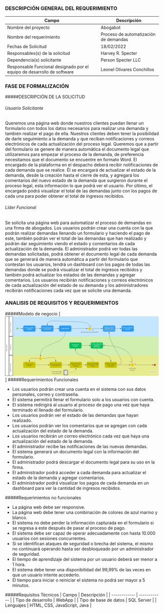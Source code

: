 ### DESCRIPCIÓN GENERAL DEL REQUERIMIENTO

| Campo | Descripción |
| ------------ | ------------ |
| Nombre del proyecto  | Abogabot  |
| Nombre del requerimiento  | Proceso de automatización de demandas |
| Fechas de Solicitud | 18/02/2022  |
| Responsables(s) de la solicitud  | Harvey R. Specter  |
| Dependencia(s) solicitante  | Person Specter LLC  |
| Responsable Funcional designado por el equipo de desarrollo de software | Leonel Olivares Conchillos  |


### FASE DE FORMALIZACIÓN
#####DESCRIPCIÓN DE LA SOLICITUD

###### Usuario Solicitante
Queremos una página web donde nuestros clientes puedan llenar un formulario con todos los datos necesarios para realizar una demanda y también realizar el pago de ella. Nuestros clientes deben tener la posibilidad de darle seguimiento a la demanda y que reciban notificaciones y correos electrónicos de cada actualización del proceso legal. Queremos que a partir del formulario se genere de manera automática el documento legal que utilizaremos para empezar el proceso de la demanda, de preferencia necesitamos que el documento se encuentre en formato Word.
El encargado de la plataforma en el despacho deberá recibir notificaciones de cada demanda que se realice. Él se encargará de actualizar el estado de la demanda, desde la creación hasta el cierre de esta, y agregará los comentarios del nuevo estado de la demanda que surgieron durante el proceso legal, esta información lo que podrá ver el usuario. Por último, el encargado podrá visualizar el total de las demandas junto con los pagos de cada una para poder obtener el total de ingresos recibidos. 

###### Líder Funcional
Se solicita una página web para automatizar el proceso de demandas en una firma de abogados. Los usuarios podrán crear una cuenta con la que podrán realizar demandas llenando un formulario y haciendo el pago de este, también podrán ver el total de las demandas que han realizado y podrán dar seguimiento viendo el estado y comentarios de cada actualización de la demanda.
El administrador podrá ver todas las demandas solicitadas, podrá obtener el documento legal de cada demanda que se generará de manera automática a partir del formulario que contestan los usuarios, tendrá un dashboard con los pagos de todas las demandas donde se podrá visualizar el total de ingresos recibidos y también podrá actualizar los estados de las demandas y agregar comentarios.
Los usuarios recibirán notificaciones y correos electrónicos de cada actualización del estado de su demanda y los administradores recibirán notificaciones cada vez que se solicite una demanda.

### ANALISIS DE REQUISITOS Y REQUERIMIENTOS
#####Modelo de negocio
[![](./assets/bpmn.jpg)]
#####Requerimientos Funcionales
- Los usuarios podrán crear una cuenta en el sistema con sus datos personales, correo y contraseña.
- El sistema permitirá llenar el formulario solo a los usuarios con cuenta.
- El sistema redirigirá al usuario al proceso de pago una vez que haya terminado el llenado del formulario.
- Los usuarios podrán ver el estado de las demandas que hayan realizado.
- Los usuarios podrán ver los comentarios que se agregan con cada actualización del estado de la demanda.
- Los usuarios recibirán un correo electrónico cada vez que haya una actualización del estado de la demanda.
- El administrador recibe las notificaciones de las nuevas demandas.
- El sistema generará un documento legal con la información del formulario.
- El administrador podrá descargar el documento legal para su uso en la firma.
- El administrador podrá acceder a cada demanda para actualizar el estado de la demanda y agregar comentarios.
- El administrador podrá visualizar los pagos de cada demanda en un dashboard para ver la cantidad de ingresos recibidos.

#####Requerimientos no funcionales
- La página web debe ser responsive.
- La página web debe tener una combinación de colores de azul marino y blanco.
- El sistema no debe perder la información capturada en el formulario si se regresa a este después de pasar al proceso de pago.
- El sistema debe ser capaz de operar adecuadamente con hasta 10.000 usuarios con sesiones concurrentes.
- Si se identifican ataques de seguridad o brecha del sistema, el mismo no continuará operando hasta ser desbloqueado por un administrador de seguridad.
- El tiempo de aprendizaje del sistema por un usuario deberá ser menor a 1 hora.
- El sistema debe tener una disponibilidad del 99,99% de las veces en que un usuario intente accederlo.
- El tiempo para iniciar o reiniciar el sistema no podrá ser mayor a 5 minutos.

#####Requisitos Técnicos
| Campo | Descripción |
| ------------ | ------------ |
| Tipo de desarrollo | WebApp  |
| Tipo de base de datos  | SQL Server |
| Lenguajes | HTML, CSS, JavaScript, Java |